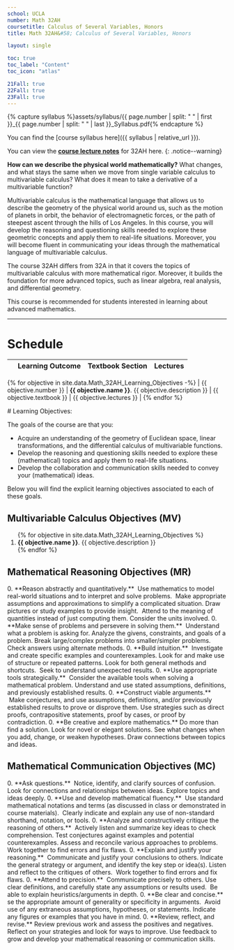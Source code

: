 ```yaml
---
school: UCLA
number: Math 32AH
coursetitle: Calculus of Several Variables, Honors
title: Math 32AH&#58; Calculus of Several Variables, Honors

layout: single

toc: true
toc_label: "Content"
toc_icon: "atlas"

21Fall: true
22Fall: true
23Fall: true
---
```



{% capture syllabus %}assets/syllabus/{{ page.number | split: " " | first }}_{{ page.number | split: " " | last }}_Syllabus.pdf{% endcapture %}

You can find the [course syllabus here]({{ syllabus | relative_url }}).

You can view the **[course lecture notes](https://github.com/rwongmath/HonorsMultivariableCalculus/blob/main/HonorsMultivariableCalculus.pdf)** for 32AH here.
{: .notice--warning}


**How can we describe the physical world mathematically?** What changes, and what stays the same when we move from single variable calculus to multivariable calculus?  What does it mean to take a derivative of a multivariable function?

Multivariable calculus is the mathematical language that allows us to describe the geometry of the physical world around us, such as the motion of planets in orbit, the behavior of electromagnetic forces, or the path of steepest ascent through the hills of Los Angeles. In this course, you will develop the reasoning and questioning skills needed to explore these geometric concepts and apply them to real-life situations.  Moreover, you will become fluent in communicating your ideas through the mathematical language of multivariable calculus.

The course 32AH differs from 32A in that it covers the topics of multivariable calculus with more mathematical rigor.  Moreover, it builds the foundation for more advanced topics, such as linear algebra, real analysis, and differential geometry. 

This course is recommended for students interested in learning about advanced mathematics. 

<!--end_excerpt-->

<hr>

# Schedule

|  | Learning Outcome      | Textbook Section |      Lectures|                                                        
| ---| ----------------------------         | ------ | ------------------------------------------------------------ |
{% for objective in site.data.Math_32AH_Learning_Objectives -%}
  | {{ objective.number }} | <b>{{ objective.name }}</b>. {{ objective.description }} | {{ objective.textbook }} | {{ objective.lectures }} |
{% endfor %}


<div class="standout" markdown="1">
# Learning Objectives: 

The goals of the course are that you: 

* Acquire an understanding of the geometry of Euclidean space, linear transformations, and the differential calculus of multivariable functions.
* Develop the reasoning and questioning skills needed to explore these (mathematical) topics and apply them to real-life situations.
* Develop the collaboration and communication skills needed to convey your (mathematical) ideas.

Below you will find the explicit learning objectives associated to each of these goals.
</div>

## Multivariable Calculus Objectives (MV)
<div class="standoutlist" markdown="1">
<ol>
{% for objective in site.data.Math_32AH_Learning_Objectives %}
  <li> <b>{{ objective.name }}</b>. {{ objective.description }}
  </li>
{% endfor %}
</ol>
</div>

## Mathematical Reasoning Objectives (MR)

<div class="standoutlist" markdown="1">
0. **Reason abstractly and quantitatively.**  Use mathematics to model real-world situations and to interpret and solve problems.  Make appropriate assumptions and approximations to simplify a complicated situation. Draw pictures or study examples to provide insight.  Attend to the meaning of quantities instead of just computing them. Consider the units involved.
0. **Make sense of problems and persevere in solving them.**  Understand what a problem is asking for. Analyze the givens, constraints, and goals of a problem. Break large/complex problems into smaller/simpler problems. Check answers using alternate methods.
0. **Build intuition.**  Investigate and create specific examples and counterexamples. Look for and make use of structure or repeated patterns. Look for both general methods and shortcuts.  Seek to understand unexpected results.
0. **Use appropriate tools strategically.**  Consider the available tools when solving a mathematical problem. Understand and use stated assumptions, definitions, and previously established results.
0. **Construct viable arguments.**  Make conjectures, and use assumptions, definitions, and/or previously established results to prove or disprove them. Use strategies such as direct proofs, contrapositive statements, proof by cases, or proof by contradiction.
0. **Be creative and explore mathematics.** Do more than find a solution. Look for novel or elegant solutions. See what changes when you add, change, or weaken hypotheses. Draw connections between topics and ideas.
</div>

## Mathematical Communication Objectives (MC)
<div class="standoutlist" markdown="1">
0. **Ask questions.**  Notice, identify, and clarify sources of confusion. Look for connections and relationships between ideas. Explore topics and ideas deeply.
0. **Use and develop mathematical fluency.**  Use standard mathematical notations and terms (as discussed in class or demonstrated in course materials).  Clearly indicate and explain any use of non-standard shorthand, notation, or tools.
0. **Analyze and constructively critique the reasoning of others.**  Actively listen and summarize key ideas to check comprehension. Test conjectures against examples and potential counterexamples. Assess and reconcile various approaches to problems. Work together to find errors and fix flaws.
0. **Explain and justify your reasoning.**  Communicate and justify your conclusions to others. Indicate the general strategy or argument, and identify the key step or idea(s). Listen and reflect to the critiques of others.  Work together to find errors and fix flaws.
0. **Attend to precision.**  Communicate precisely to others. Use clear definitions, and carefully state any assumptions or results used.  Be able to explain heuristics/arguments in depth.
0. **Be clear and concise.**  se the appropriate amount of generality or specificity in arguments.  Avoid use of any extraneous assumptions, hypotheses, or statements. Indicate any figures or examples that you have in mind.
0. **Review, reflect, and revise.** Review previous work and assess the positives and negatives. Reflect on your strategies and look for ways to improve. Use feedback to grow and develop your mathematical reasoning or communication skills.
</div>